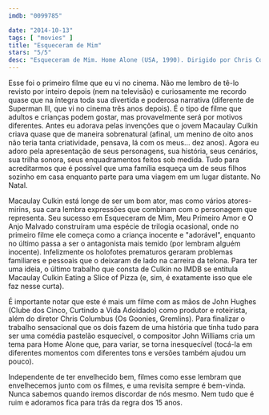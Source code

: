 ```yaml
---
imdb: "0099785"

date: "2014-10-13"
tags: [ "movies" ]
title: "Esqueceram de Mim"
stars: "5/5"
desc: "Esqueceram de Mim. Home Alone (USA, 1990). Dirigido por Chris Columbus. Escrito por John Hughes. Com Macaulay Culkin, Joe Pesci, Daniel Stern, John Heard, Roberts Blossom, Catherine O'Hara, Angela Goethals, Devin Ratray, Gerry Bamman."
---
```

Esse foi o primeiro filme que eu vi no cinema. Não me lembro de tê-lo revisto por inteiro depois (nem na televisão) e curiosamente me recordo quase que na íntegra toda sua divertida e poderosa narrativa (diferente de Superman III, que vi no cinema três anos depois). É o tipo de filme que adultos e crianças podem gostar, mas provavelmente será por motivos diferentes. Antes eu adorava pelas invenções que o jovem Macaulay Culkin criava quase que de maneira sobrenatural (afinal, um menino de oito anos não teria tanta criatividade, pensava, lá com os meus... dez anos). Agora eu adoro pela apresentação de seus personagens, sua história, seus cenários, sua trilha sonora, seus enquadramentos feitos sob medida. Tudo para acreditarmos que é possível que uma família esqueça um de seus filhos sozinho em casa enquanto parte para uma viagem em um lugar distante. No Natal.

Macaulay Culkin está longe de ser um bom ator, mas como vários atores-mirins, sua cara lembra expressões que combinam com o personagem que representa. Seu sucesso em Esqueceram de Mim, Meu Primeiro Amor e O Anjo Malvado construíram uma espécie de trilogia ocasional, onde no primeiro filme ele começa como a criança inocente e "adorável", enquanto no último passa a ser o antagonista mais temido (por lembram alguém inocente). Infelizmente os holofotes prematuros geraram problemas familiares e pessoais que o deixaram de lado na carreira da telona. Para ter uma ideia, o último trabalho que consta de Culkin no IMDB se entitula Macaulay Culkin Eating a Slice of Pizza (e, sim, é exatamente isso que ele faz nesse curta).

É importante notar que este é mais um filme com as mãos de John Hughes (Clube dos Cinco, Curtindo a Vida Adoidado) como produtor e roteirista, além do diretor Chris Columbus (Os Goonies, Gremlins). Para finalizar o trabalho sensacional que os dois fazem de uma história que tinha tudo para ser uma comédia pastelão esquecível, o compositor John Williams cria um tema para Home Alone que, para variar, se torna inesquecível (tocá-la em diferentes momentos com diferentes tons e versões também ajudou um pouco).

Independente de ter envelhecido bem, filmes como esse lembram que envelhecemos junto com os filmes, e uma revisita sempre é bem-vinda. Nunca sabemos quando iremos discordar de nós mesmo. Nem tudo que é ruim e adoramos fica para trás da regra dos 15 anos.
